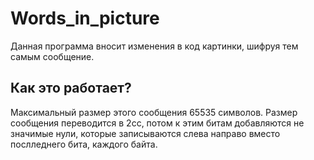 # Words_in_picture
Данная программа вносит изменения в код картинки, шифруя тем самым сообщение.
## Как это работает?
Максимальный размер этого сообщения 65535 символов. Размер сообщения переводится в 2сс, потом к этим битам добавляются не значимые нули, которые записываются слева направо вместо послледнего бита, каждого байта. 
